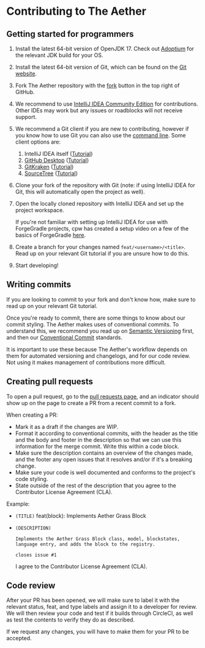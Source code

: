 # Contributing to The Aether
## Getting started for programmers
1. Install the latest 64-bit version of OpenJDK 17. Check out [Adoptium](https://adoptium.net/) for the relevant JDK build for your OS.

2. Install the latest 64-bit version of Git, which can be found on the [Git website](https://git-scm.com/).

3. Fork The Aether repository with the [fork](https://github.com/Gilded-Games/The-Aether/fork) button in the top right of GitHub.

4. We recommend to use [IntelliJ IDEA Community Edition](https://www.jetbrains.com/idea/) for contributions. Other IDEs may work but any issues or roadblocks will not receive support.

5. We recommend a Git client if you are new to contributing, however if you know how to use Git you can also use the [command line](https://docs.gitlab.com/ee/gitlab-basics/start-using-git.html). Some client options are:
   1. IntelliJ IDEA itself ([Tutorial](https://blog.jetbrains.com/idea/2020/10/clone-a-project-from-github/))
   2. [GitHub Desktop](https://desktop.github.com/) ([Tutorial](https://docs.github.com/en/desktop/installing-and-configuring-github-desktop/overview/getting-started-with-github-desktop))
   3. [GitKraken](https://www.gitkraken.com/) ([Tutorial](https://help.gitkraken.com/gitkraken-client/guide/))
   4. [SourceTree](https://www.sourcetreeapp.com/) ([Tutorial](https://confluence.atlassian.com/get-started-with-sourcetree))

6. Clone your fork of the repository with Git (note: if using IntelliJ IDEA for Git, this will automatically open the project as well).

7. Open the locally cloned repository with IntelliJ IDEA and set up the project workspace.

   If you're not familiar with setting up IntelliJ IDEA for use with ForgeGradle projects, cpw has created a setup video on a few of the basics of ForgeGradle [here](https://www.youtube.com/watch?v=PfmlNiHonV0).

8. Create a branch for your changes named `feat/<username>/<title>`. Read up on your relevant Git tutorial if you are unsure how to do this.

9. Start developing!

## Writing commits
If you are looking to commit to your fork and don't know how, make sure to read up on your relevant Git tutorial.

Once you're ready to commit, there are some things to know about our commit styling. The Aether makes uses of conventional commits. To understand this, we recommend you read up on [Semantic Versioning](https://github.com/Gilded-Games/The-Aether/blob/1.19/docs/references/VERSIONING.md) first, and then our [Conventional Commit](https://github.com/Gilded-Games/The-Aether/blob/1.19/docs/references/COMMITS.md) standards.

It is important to use these because The Aether's workflow depends on them for automated versioning and changelogs, and for our code review. Not using it makes management of contributions more difficult.

## Creating pull requests
To open a pull request, go to the [pull requests page](https://github.com/Gilded-Games/The-Aether/pulls), and an indicator should show up on the page to create a PR from a recent commit to a fork.

When creating a PR:
- Mark it as a draft if the changes are WIP.
- Format it according to conventional commits, with the header as the title and the body and footer in the description so that we can use this information for the merge commit. Write this within a code block.
- Make sure the description contains an overview of the changes made, and the footer any open issues that it resolves and/or if it's a breaking change.
- Make sure your code is well documented and conforms to the project's code styling.
- State outside of the rest of the description that you agree to the Contributor License Agreement (CLA).

Example:
- `(TITLE)` feat(block): Implements Aether Grass Block
- `(DESCRIPTION)`
  ```
  Implements the Aether Grass Block class, model, blockstates, language entry, and adds the block to the registry.
  
  closes issue #1
  ```

  I agree to the Contributor License Agreement (CLA).

## Code review
After your PR has been opened, we will make sure to label it with the relevant status, feat, and type labels and assign it to a developer for review. We will then review your code and test if it builds through CircleCI, as well as test the contents to verify they do as described.

If we request any changes, you will have to make them for your PR to be accepted.